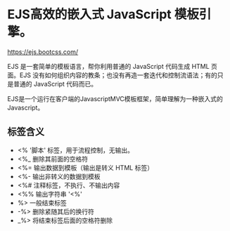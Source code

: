 # EJS高效的嵌入式 JavaScript 模板引擎。

https://ejs.bootcss.com/

EJS 是一套简单的模板语言，帮你利用普通的 JavaScript 代码生成 HTML 页面。EJS 没有如何组织内容的教条；也没有再造一套迭代和控制流语法；有的只是普通的 JavaScript 代码而已。

EJS是一个运行在客户端的JavascriptMVC模板框架，简单理解为一种嵌入式的Javascript。

## 标签含义

- <% '脚本' 标签，用于流程控制，无输出。
- <%_ 删除其前面的空格符
- <%= 输出数据到模板（输出是转义 HTML 标签）
- <%- 输出非转义的数据到模板
- <%# 注释标签，不执行、不输出内容
- <%% 输出字符串 '<%'
- %> 一般结束标签
- -%> 删除紧随其后的换行符
- _%> 将结束标签后面的空格符删除
